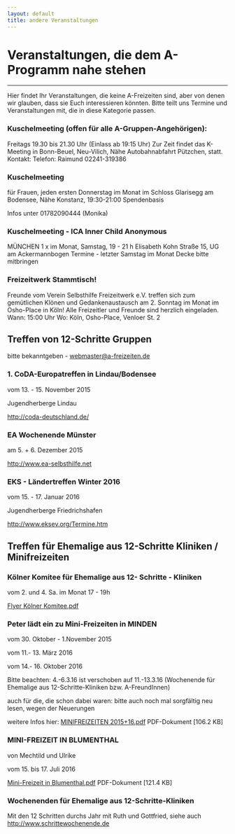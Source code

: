 ```yaml
---
layout: default
title: andere Veranstaltungen
---
```


# Veranstaltungen, die dem A-Programm nahe stehen
---
Hier findet Ihr Veranstaltungen, die keine A-Freizeiten sind, aber von denen
wir glauben, dass sie Euch interessieren könnten. Bitte teilt uns Termine und
Veranstaltungen mit, die in diese Kategorie passen.


### Kuschelmeeting (offen für alle A-Gruppen-Angehörigen):
Freitags 19.30 bis 21.30 Uhr (Einlass ab 19:15 Uhr)
Zur Zeit findet das K-Meeting in Bonn-Beuel, Neu-Vilich, Nähe Autobahnabfahrt
Pützchen, statt.
Kontakt: Telefon: Raimund 02241-319386


### Kuschelmeeting
für Frauen, jeden ersten Donnerstag im Monat
im Schloss Glarisegg am Bodensee, Nähe Konstanz, 19:30-21:00
Spendenbasis

Infos unter 01782090444 (Monika)


### Kuschelmeeting - ICA Inner Child Anonymous
MÜNCHEN
1 x im Monat, Samstag, 19 - 21 h
Elisabeth Kohn Straße 15, UG am Ackermannbogen
Termine -  letzter Samstag im Monat
Decke bitte mitbringen


### Freizeitwerk Stammtisch!

Freunde vom Verein Selbsthilfe Freizeitwerk e.V. treffen sich zum gemütlichen
Klönen und Gedankenaustausch am 2. Sonntag im Monat
im Osho-Place in Köln! Alle Freizeitler und Freunde sind herzlich eingeladen.
Wann: 15:00 Uhr
Wo: Köln, Osho-Place, Venloer St. 2


## Treffen von 12-Schritte Gruppen

bitte bekanntgeben - <webmaster@a-freizeiten.de>

### 1. CoDA-Europatreffen in Lindau/Bodensee

vom 13. - 15. November 2015

Jugendherberge Lindau

<http://coda-deutschland.de/>


### EA Wochenende Münster

am 5. + 6. Dezember 2015

<http://www.ea-selbsthilfe.net>


### EKS - Ländertreffen Winter 2016
vom 15. - 17. Januar 2016

Jugendherberge Friedrichshafen

<http://www.eksev.org/Termine.htm>

## Treffen für Ehemalige aus 12-Schritte Kliniken / Minifreizeiten

### Kölner Komitee für Ehemalige aus 12- Schritte - Kliniken

vom 2. und 4. Sa. im Monat 17 - 19h

[Flyer Kölner Komitee.pdf](/pdf/FlyerKölnerKomitee.pdf)

### Peter lädt ein zu Mini-Freizeiten in MINDEN

vom 30. Oktober - 1.November 2015

vom 11.- 13. März 2016

vom 14.- 16. Oktober 2016

Bitte beachten: 4.-6.3.16 ist verschoben auf 11.-13.3.16
(Wochenende für Ehemalige aus 12-Schritte-Kliniken bzw. A-FreundInnen)

auch für die, die schon dabei waren:
bitte auch noch mal sorgfältig neu lesen, wegen der Neuerungen

weitere Infos hier:
[MINIFREIZEITEN 2015+16.pdf](/pdf/MINIFREIZEITEN2015+16.pdf)
PDF-Dokument [106.2 KB]

### MINI-FREIZEIT IN BLUMENTHAL
von Mechtild und Ulrike

vom 15. bis 17. Juli 2016

[Mini-Freizeit in Blumenthal.pdf](/pdf/Mini-FreizeitenBlumenthal.pdf)
PDF-Dokument [121.4 KB]

### Wochenenden für Ehemalige aus 12-Schritte-Kliniken

Mit den 12 Schritten durchs Jahr
mit Ruth und Gottfried, siehe auch
<http://www.schrittewochenende.de>
